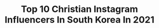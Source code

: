 ---
title: Top 10 Christian Instagram Influencers In South Korea In 2021
description: >-
  Find top christian Instagram influencers in South Korea in 2021. Most popular hashtags: #nike #uniqlo #dior.
platform: Instagram
hits: 20
text_top: See the most popular Instagram accounts on inBeat.
text_bottom: inBeat aggregates 20 Instagram influencers like this in South Korea for you to pitch.
profiles:
  - username: "christiansgallery"
    fullname: >-
      christiansgallery
    bio: >-
      CHRISTIAN’S FANPAGE❕ @dprian twitter ↴
    location: "South Korea"
    followers: 14916
    engagement: 1565
    commentsToLikes: 0.008894
    id: ck9wfs3zrqah60j78lhhq1iaj
    verified: false
    hashtags: "#dprrome, #dpr, #yubarom, #rome"
  - username: "ashiessi"
    fullname: >-
      ashie!🧃
    bio: >-
      christian 15, 🇰🇷, girl, feb 27 matching icons with @emlauii! don’t repost my art without credit 🚨
    location: "South Korea"
    followers: 10934
    engagement: 4839
    commentsToLikes: 0.012848
    id: ck0uekpwhlibk0i196vbxmfr0
    verified: false
    hashtags: "#oc, #webtoon, #bnha, #art"
  - username: "awesomejosephhwang"
    fullname: >-
      Joseph  Hwang
    bio: >-
      Korean Businessman. Single. Christian. Loyal. Faithful. University of Washington. Hard working. Brother of Yohan(Cornerstone). Missionary parents.
    location: "South Korea"
    followers: 10731
    engagement: 707
    commentsToLikes: 0.049032
    id: ckf5rydhce96w0j23vm0d7mky
    verified: false
    hashtags: "#yohan"
  - username: "leeeesoj"
    fullname: >-
      말씀쓰는 리소글씨🌸
    bio: >-
      † Christian Calligraphy † 그리스도 사랑의 편지를 씁니다. - † DM 확인하지 않습니다. † 스토어팜 ㅣ 말씀쓰는 리소글씨 † #말씀으로배우는캘리그라피 † @adorable__leeso - #리소_말씀이있는하루 #리소_찬양으로감사드려요
    location: "South Korea"
    followers: 52079
    engagement: 370
    commentsToLikes: 0.006586
    id: ckaot8860uqu10i7827aqr0kc
    verified: false
    hashtags: "#calligraphy, #handwriting, #bible, #ipadpro"
  - username: "suungjuuun"
    fullname: >-
      20s 🇰🇷 ㅈㅅ
    bio: >-
      All pics are my own📸
    location: "South Korea"
    followers: 28801
    engagement: 531
    commentsToLikes: 0.037206
    id: ckapag0ojvyao0i78e0kna6ez
    verified: false
    hashtags: "#prada, #lv, #nike, #niketravisscott"
  - username: "aboutjulian"
    fullname: >-
      Julian Quintart 줄리안 퀸타르트
    bio: >-
      Based in Seoul, made in Belgium. DJ // Deluxe Seoul // B&B Entertainment // Non Summit // 법무부 사회통합 멘토단
    location: "South Korea"
    followers: 164916
    engagement: 466
    commentsToLikes: 0.038866
    id: ck5bvk8o7jtdk0i11791z4sd7
    verified: true
    hashtags: "#koreaformula, #kf, #f3, #fmc"
  - username: "eq_1337"
    fullname: >-
      ふろーずんよーぐるとぉ
    bio: >-
      ㅤㅤㅤㅤㅤㅤㅤㅤㅤㅤㅤㅤㅤ Tokyoㅤㅤㅤㅤㅤ Medical Student ㅤㅤㅤㅤㅤㅤㅤㅤㅤㅤㅤㅤ
    location: "South Korea"
    followers: 5736
    engagement: 643
    commentsToLikes: 0.012277
    id: ck0w6xe7yapp50i19gfwtgf8e
    verified: false
    hashtags: "#portrait, #uniqlo, #rickowens, #darkfashion"
  - username: "holland_vvv"
    fullname: >-
      HOLLAND
    bio: >-
      ☁️
    location: "South Korea"
    followers: 934364
    engagement: 686
    commentsToLikes: 0.009400
    id: ck55j4edew8ou0i112l9kcb1h
    verified: true
    hashtags: "#christianlouboutin, #zepeto, #staysafe, #lifeplus"
  - username: "yoojunglee.fan"
    fullname: >-
      아리엘 🌈
    bio: >-
      이유정 팬 official fan page for Yoojung Lee, choreographer at 1Million Dance Studio 🇰🇷 @yoojunglee11 안무가님 ☺️ link is to Yoojung’s videos on YT
    location: "South Korea"
    followers: 37988
    engagement: 302
    commentsToLikes: 0.008182
    id: ck0vw4lxhs3140i1957ayof85
    verified: false
    hashtags: "#yoojungleechoreography, #dance, #nike, #1milliondancestudio"
  - username: "voguekorea"
    fullname: >-
      VOGUE KOREA
    bio: >-
      정용화는 프로포즈 계획이 있다?! 신곡 ‘너,나,우리’를 감상하고 싶다면🥰 프로필 링크를 터치👇🏼하세요👇🏼
    location: "South Korea"
    followers: 1757904
    engagement: 31
    commentsToLikes: 0.004404
    id: ck6ubri1gba360j715k5gqxtc
    verified: true
    hashtags: "#jennie, #onoma, #voguekorea, #speedytuesday"
---